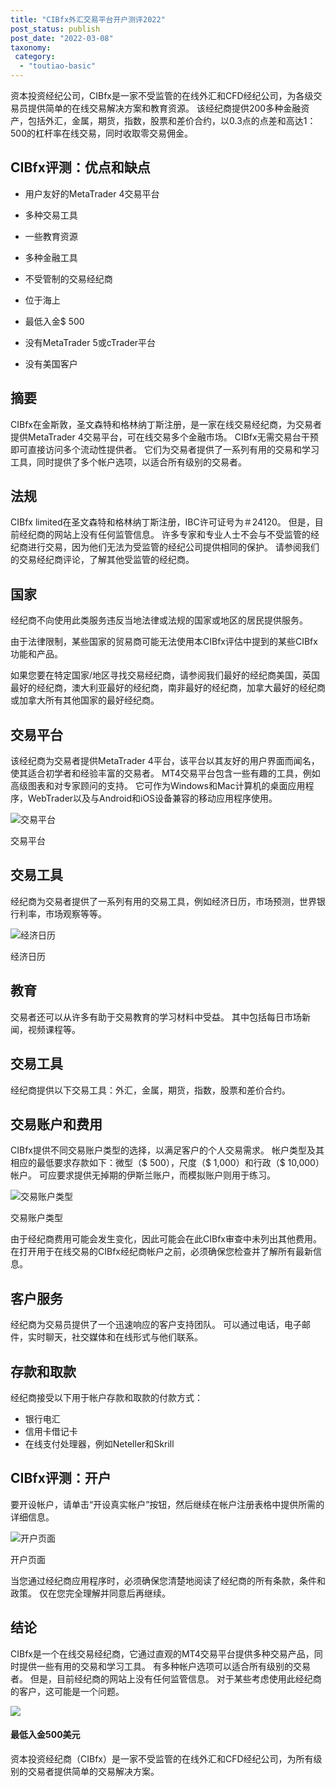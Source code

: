 ```yaml
---
title: "CIBfx外汇交易平台开户测评2022"
post_status: publish
post_date: "2022-03-08"
taxonomy:
 category: 
  - "toutiao-basic"
---
```


资本投资经纪公司，CIBfx是一家不受监管的在线外汇和CFD经纪公司，为各级交易员提供简单的在线交易解决方案和教育资源。 该经纪商提供200多种金融资产，包括外汇，金属，期货，指数，股票和差价合约，以0.3点的点差和高达1：500的杠杆率在线交易，同时收取零交易佣金。

## CIBfx评测：优点和缺点

- 用户友好的MetaTrader 4交易平台
    
- 多种交易工具
    
- 一些教育资源
    
- 多种金融工具
    
- 不受管制的交易经纪商
    
- 位于海上
    
- 最低入金$ 500
    
- 没有MetaTrader 5或cTrader平台
    
- 没有美国客户
    

## 摘要

CIBfx在金斯敦，圣文森特和格林纳丁斯注册，是一家在线交易经纪商，为交易者提供MetaTrader 4交易平台，可在线交易多个金融市场。 CIBfx无需交易台干预即可直接访问多个流动性提供者。 它们为交易者提供了一系列有用的交易和学习工具，同时提供了多个帐户选项，以适合所有级别的交易者。

## 法规

CIBfx limited在圣文森特和格林纳丁斯注册，IBC许可证号为＃24120。 但是，目前经纪商的网站上没有任何监管信息。 许多专家和专业人士不会与不受监管的经纪商进行交易，因为他们无法为受监管的经纪公司提供相同的保护。 请参阅我们的交易经纪商评论，了解其他受监管的经纪商。

## 国家

经纪商不向使用此类服务​​违反当地法律或法规的国家或地区的居民提供服务。

由于法律限制，某些国家的贸易商可能无法使用本CIBfx评估中提到的某些CIBfx功能和产品。

如果您要在特定国家/地区寻找交易经纪商，请参阅我们最好的经纪商美国，英国最好的经纪商，澳大利亚最好的经纪商，南非最好的经纪商，加拿大最好的经纪商或加拿大所有其他国家的最好经纪商。

## 交易平台

该经纪商为交易者提供MetaTrader 4平台，该平台以其友好的用户界面而闻名，使其适合初学者和经验丰富的交易者。 MT4交易平台包含一些有趣的工具，例如高级图表和对专家顾问的支持。 它可作为Windows和Mac计算机的桌面应用程序，WebTrader以及与Android和iOS设备兼容的移动应用程序使用。

![交易平台](https://cdn.fendou.la/funstoutiao/2020/11/CIBfx-Review-Trading-Platform-.jpg "交易平台")

交易平台

## 交易工具

经纪商为交易者提供了一系列有用的交易工具，例如经济日历，市场预测，世界银行利率，市场观察等等。

![经济日历](https://cdn.fendou.la/funstoutiao/2020/11/CIBfx-Review-Economic-Calendar.jpg "经济日历")

经济日历

## 教育

交易者还可以从许多有助于交易教育的学习材料中受益。 其中包括每日市场新闻，视频课程等。

## 交易工具

经纪商提供以下交易工具：外汇，金属，期货，指数，股票和差价合约。

## 交易账户和费用

CIBfx提供不同交易账户类型的选择，以满足客户的个人交易需求。 帐户类型及其相应的最低要求存款如下：微型（$ 500），尺度（$ 1,000）和行政（$ 10,000）帐户。 可应要求提供无掉期的伊斯兰账户，而模拟账户则用于练习。

![交易账户类型](https://cdn.fendou.la/funstoutiao/2020/11/CIBfx-Review-Account-Types-1024x570.jpg "交易账户类型")

交易账户类型

由于经纪商费用可能会发生变化，因此可能会在此CIBfx审查中未列出其他费用。 在打开用于在线交易的CIBfx经纪商帐户之前，必须确保您检查并了解所有最新信息。

## 客户服务

经纪商为交易员提供了一个迅速响应的客户支持团队。 可以通过电话，电子邮件，实时聊天，社交媒体和在线形式与他们联系。

## 存款和取款

经纪商接受以下用于帐户存款和取款的付款方式：

- 银行电汇
- 信用卡借记卡
- 在线支付处理器，例如Neteller和Skrill

## CIBfx评测：开户

要开设帐户，请单击“开设真实帐户”按钮，然后继续在帐户注册表格中提供所需的详细信息。

![开户页面](https://cdn.fendou.la/funstoutiao/2020/11/CIBfx-Review-Account-Opening-Page-397x1024.jpg "开户页面")

开户页面

当您通过经纪商应用程序时，必须确保您清楚地阅读了经纪商的所有条款，条件和政策。 仅在您完全理解并同意后再继续。

## 结论

CIBfx是一个在线交易经纪商，它通过直观的MT4交易平台提供多种交易产品，同时提供一些有用的交易和学习工具。 有多种帐户选项可以适合所有级别的交易者。 但是，目前经纪商的网站上没有任何监管信息。 对于某些考虑使用此经纪商的客户，这可能是一个问题。

![](https://cdn.fendou.la/funstoutiao/2020/11/CIBfx-Logo.png)

#### 最低入金500美元

资本投资经纪商（CIBfx）是一家不受监管的在线外汇和CFD经纪公司，为所有级别的交易者提供简单的交易解决方案。
